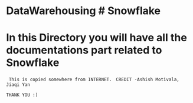 # DataWarehousing # Snowflake

# In this Directory you will have all the documentations part related to Snowflake

` This is copied somewhere from INTERNET.`
` CREDIT -Ashish Motivala, Jiaqi Yan`


 `THANK YOU :)`
